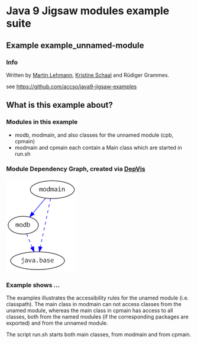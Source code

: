 ﻿# Java 9 Jigsaw modules example suite
## Example example_unnamed-module

### Info
Written by [Martin Lehmann](https://github.com/MartinLehmann1971), [Kristine Schaal](https://github.com/kristines) and Rüdiger Grammes.

see https://github.com/accso/java9-jigsaw-examples

## What is this example about?

### Modules in this example
* modb, modmain, and also classes for the unnamed module (cpb, cpmain)
* modmain and cpmain each contain a Main class which are started in run.sh

### Module Dependency Graph, created via [DepVis](https://github.com/accso/java9-jigsaw-depvis)
![Example's Module Dependency Graph](moduledependencies.png)

### Example shows ...
The examples illustrates the accessibility rules for the unamed module (i.e. classpath). The main class in modmain can not access classes from the unamed module, whereas the main
class in cpmain has access to all classes, both from the named modules (if the corresponding packages are exported) and from the unnamed module.

The script run.sh starts both main classes, from modmain and from cpmain.
